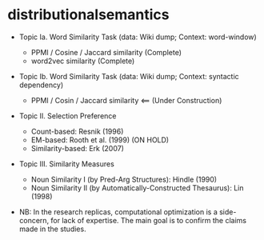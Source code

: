# distributionalsemantics

* Topic Ia. Word Similarity Task (data: Wiki dump; Context: word-window)
  * PPMI / Cosine / Jaccard similarity (Complete)
  * word2vec similarity (Complete)
* Topic Ib. Word Similarity Task (data: Wiki dump; Context: syntactic dependency)
  * PPMI / Cosin / Jaccard similarity <== (Under Construction)
* Topic II. Selection Preference
  * Count-based: Resnik (1996)
  * EM-based: Rooth et al. (1999) (ON HOLD)
  * Similarity-based: Erk (2007)
* Topic III. Similarity Measures
  * Noun Similarity I (by Pred-Arg Structures): Hindle (1990)
  * Noun Similarity II (by Automatically-Constructed Thesaurus): Lin (1998)


* NB: In the research replicas, computational optimization is a side-concern, for lack of expertise. The main goal is to confirm the claims made in the studies.
